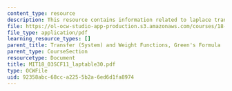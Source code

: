 ```yaml
---
content_type: resource
description: This resource contains information related to laplace transform table.
file: https://ol-ocw-studio-app-production.s3.amazonaws.com/courses/18-03sc-differential-equations-fall-2011/92358abc68cca2255b2a6ed6d1fa8974_MIT18_03SCF11_laptable30.pdf
file_type: application/pdf
learning_resource_types: []
parent_title: Transfer (System) and Weight Functions, Green's Formula
parent_type: CourseSection
resourcetype: Document
title: MIT18_03SCF11_laptable30.pdf
type: OCWFile
uid: 92358abc-68cc-a225-5b2a-6ed6d1fa8974
---
```

